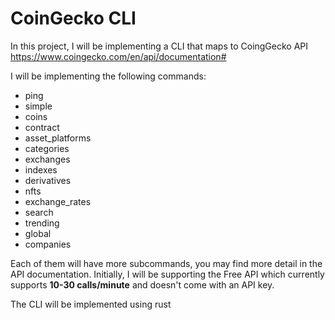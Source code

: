 # CoinGecko CLI
In this project, I will be implementing a CLI that maps to CoingGecko API 
https://www.coingecko.com/en/api/documentation#

I will be implementing the following commands:
* ping
* simple
* coins
* contract
* asset_platforms
* categories
* exchanges
* indexes
* derivatives
* nfts
* exchange_rates
* search
* trending
* global
* companies

Each of them will have more subcommands, you may find more detail in the API documentation.
Initially, I will be supporting the Free API which currently supports **10-**30 **calls**/minute****
and doesn't come with an API key.

The CLI will be implemented using rust
